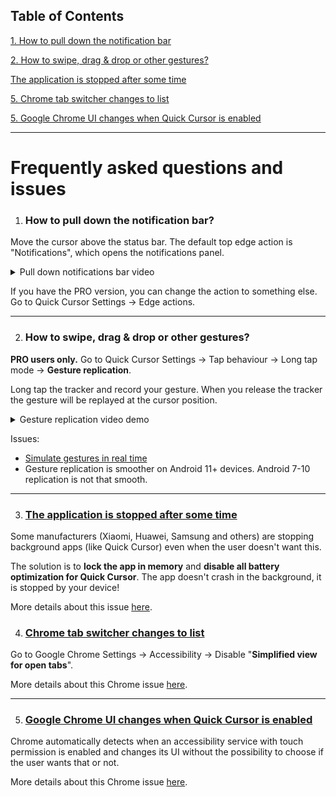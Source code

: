 ## Table of Contents

<a href="#how-to-pull-down-the-notification-bar">1. How to pull down the notification bar</a>

<a href="#how-to-swipe-drag--drop-or-other-gestures">2. How to swipe, drag & drop or other gestures?</a>

<a href="#the-application-is-stopped-after-some-time">The application is stopped after some time</a>

<a href="#chrome-tab-switcher-changes-to-list">5. Chrome tab switcher changes to list</a>

<a href="#google-chrome-ui-changes-when-quick-cursor-is-enabled">5. Google Chrome UI changes when Quick Cursor is enabled</a>

---

# Frequently asked questions and issues

1. ### How to pull down the notification bar?

Move the cursor above the status bar. The default top edge action is "Notifications", which opens the notifications panel.

<details>
  <summary>Pull down notifications bar video</summary>

[Demo video](https://user-images.githubusercontent.com/3103859/210019050-d90388be-192e-4656-abdd-5064aa7fb159.mp4)
</details>

If you have the PRO version, you can change the action to something else. Go to Quick Cursor Settings -> Edge actions.

---

2. ### How to swipe, drag & drop or other gestures?

**PRO users only.** Go to Quick Cursor Settings -> Tap behaviour -> Long tap mode -> **Gesture replication**.

Long tap the tracker and record your gesture. When you release the tracker the gesture will be replayed at the cursor position. 

<details>
  <summary>Gesture replication video demo</summary>
  
[Gesture replication video demo](https://user-images.githubusercontent.com/3103859/210020310-3dd2266a-e1a3-495f-ac59-604ba420a119.mp4)
</details>

Issues:
- [Simulate gestures in real time](https://github.com/micku7zu/QuickCursor/issues/4)
- Gesture replication is smoother on Android 11+ devices. Android 7-10 replication is not that smooth. 

---


3. ### [The application is stopped after some time](https://github.com/micku7zu/QuickCursor/issues/5)

Some manufacturers (Xiaomi, Huawei, Samsung and others) are stopping background apps (like Quick Cursor) even when the user doesn't want this.

The solution is to **lock the app in memory** and **disable all battery optimization for Quick Cursor**. The app doesn't crash in the background, it is stopped by your device!

More details about this issue [here](https://github.com/micku7zu/QuickCursor/issues/5).


4. ### [Chrome tab switcher changes to list](https://github.com/micku7zu/QuickCursor/issues/2)
Go to Google Chrome Settings -> Accessibility -> Disable "**Simplified view for open tabs**". 

More details about this Chrome issue [here](https://github.com/micku7zu/QuickCursor/issues/2).

---

5. ### [Google Chrome UI changes when Quick Cursor is enabled](https://github.com/micku7zu/QuickCursor/issues/3)

Chrome automatically detects when an accessibility service with touch permission is enabled and changes its UI without the possibility to choose if the user wants that or not.

More details about this Chrome issue [here](https://github.com/micku7zu/QuickCursor/issues/3).
